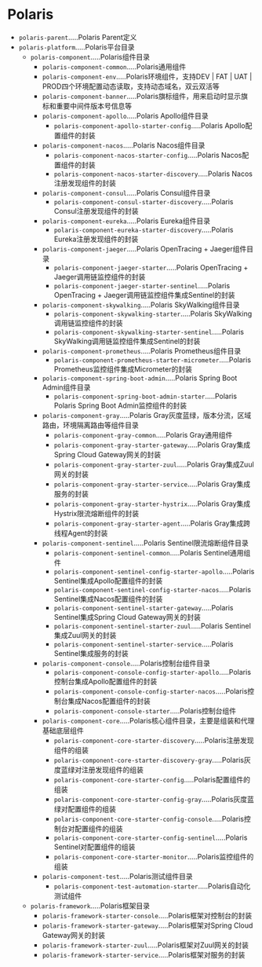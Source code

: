 # Polaris

- `polaris-parent`.....Polaris Parent定义
- `polaris-platform`.....Polaris平台目录
    - `polaris-component`.....Polaris组件目录
        - `polaris-component-common`.....Polaris通用组件
        - `polaris-component-env`.....Polaris环境组件，支持DEV | FAT | UAT | PROD四个环境配置动态读取，支持动态域名，双云双活等
        - `polaris-component-banner`.....Polaris旗标组件，用来启动时显示旗标和重要中间件版本号信息等
        - `polaris-component-apollo`.....Polaris Apollo组件目录
            - `polaris-component-apollo-starter-config`.....Polaris Apollo配置组件的封装
        - `polaris-component-nacos`.....Polaris Nacos组件目录
            - `polaris-component-nacos-starter-config`.....Polaris Nacos配置组件的封装
            - `polaris-component-nacos-starter-discovery`.....Polaris Nacos注册发现组件的封装
        - `polaris-component-consul`.....Polaris Consul组件目录
            - `polaris-component-consul-starter-discovery`.....Polaris Consul注册发现组件的封装
        - `polaris-component-eureka`.....Polaris Eureka组件目录
            - `polaris-component-eureka-starter-discovery`.....Polaris Eureka注册发现组件的封装
        - `polaris-component-jaeger`.....Polaris OpenTracing + Jaeger组件目录
            - `polaris-component-jaeger-starter`.....Polaris OpenTracing + Jaeger调用链监控组件的封装
            - `polaris-component-jaeger-starter-sentinel`.....Polaris OpenTracing + Jaeger调用链监控组件集成Sentinel的封装
        - `polaris-component-skywalking`.....Polaris SkyWalking组件目录
            - `polaris-component-skywalking-starter`.....Polaris SkyWalking调用链监控组件的封装
            - `polaris-component-skywalking-starter-sentinel`.....Polaris SkyWalking调用链监控组件集成Sentinel的封装
        - `polaris-component-prometheus`.....Polaris Prometheus组件目录
            - `polaris-component-prometheus-starter-micrometer`.....Polaris Prometheus监控组件集成Micrometer的封装
        - `polaris-component-spring-boot-admin`.....Polaris Spring Boot Admin组件目录
            - `polaris-component-spring-boot-admin-starter`.....Polaris Polaris Spring Boot Admin监控组件的封装
        - `polaris-component-gray`.....Polaris Gray灰度蓝绿，版本分流，区域路由，环境隔离路由等组件目录
            - `polaris-component-gray-common`.....Polaris Gray通用组件
            - `polaris-component-gray-starter-gateway`.....Polaris Gray集成Spring Cloud Gateway网关的封装
            - `polaris-component-gray-starter-zuul`.....Polaris Gray集成Zuul网关的封装
            - `polaris-component-gray-starter-service`.....Polaris Gray集成服务的封装
            - `polaris-component-gray-starter-hystrix`.....Polaris Gray集成Hystrix限流熔断组件的封装
            - `polaris-component-gray-starter-agent`.....Polaris Gray集成跨线程Agent的封装
        - `polaris-component-sentinel`.....Polaris Sentinel限流熔断组件目录
            - `polaris-component-sentinel-common`.....Polaris Sentinel通用组件
            - `polaris-component-sentinel-config-starter-apollo`.....Polaris Sentinel集成Apollo配置组件的封装
            - `polaris-component-sentinel-config-starter-nacos`.....Polaris Sentinel集成Nacos配置组件的封装
            - `polaris-component-sentinel-starter-gateway`.....Polaris Sentinel集成Spring Cloud Gateway网关的封装
            - `polaris-component-sentinel-starter-zuul`.....Polaris Sentinel集成Zuul网关的封装
            - `polaris-component-sentinel-starter-service`.....Polaris Sentinel集成服务的封装
        - `polaris-component-console`.....Polaris控制台组件目录
            - `polaris-component-console-config-starter-apollo`.....Polaris控制台集成Apollo配置组件的封装
            - `polaris-component-console-config-starter-nacos`.....Polaris控制台集成Nacos配置组件的封装
            - `polaris-component-console-starter`.....Polaris控制台组件
        - `polaris-component-core`.....Polaris核心组件目录，主要是组装和代理基础底层组件
            - `polaris-component-core-starter-discovery`.....Polaris注册发现组件的组装
            - `polaris-component-core-starter-discovery-gray`.....Polaris灰度蓝绿对注册发现组件的组装
            - `polaris-component-core-starter-config`.....Polaris配置组件的组装
            - `polaris-component-core-starter-config-gray`.....Polaris灰度蓝绿对配置组件的组装
            - `polaris-component-core-starter-config-console`.....Polaris控制台对配置组件的组装
            - `polaris-component-core-starter-config-sentinel`.....Polaris Sentinel对配置组件的组装
            - `polaris-component-core-starter-monitor`.....Polaris监控组件的组装
        - `polaris-component-test`.....Polaris测试组件目录
            - `polaris-component-test-automation-starter`.....Polaris自动化测试组件
    - `polaris-framework`.....Polaris框架目录
        - `polaris-framework-starter-console`.....Polaris框架对控制台的封装
        - `polaris-framework-starter-gateway`.....Polaris框架对Spring Cloud Gateway网关的封装
        - `polaris-framework-starter-zuul`.....Polaris框架对Zuul网关的封装
        - `polaris-framework-starter-service`.....Polaris框架对服务的封装